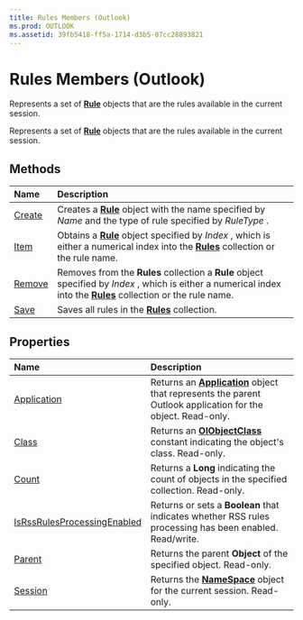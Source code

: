 ```yaml
---
title: Rules Members (Outlook)
ms.prod: OUTLOOK
ms.assetid: 39fb5418-ff5a-1714-d3b5-07cc28893821
---
```



# Rules Members (Outlook)
Represents a set of  **[Rule](rule-object-outlook.md)** objects that are the rules available in the current session.

Represents a set of  **[Rule](rule-object-outlook.md)** objects that are the rules available in the current session.


## Methods



|**Name**|**Description**|
|:-----|:-----|
|[Create](rules-create-method-outlook.md)|Creates a  **[Rule](rule-object-outlook.md)** object with the name specified by _Name_ and the type of rule specified by _RuleType_ .|
|[Item](rules-item-method-outlook.md)|Obtains a  **[Rule](rule-object-outlook.md)** object specified by _Index_ , which is either a numerical index into the **[Rules](rules-object-outlook.md)** collection or the rule name.|
|[Remove](rules-remove-method-outlook.md)|Removes from the  **Rules** collection a **Rule** object specified by _Index_ , which is either a numerical index into the **[Rules](rules-object-outlook.md)** collection or the rule name.|
|[Save](rules-save-method-outlook.md)|Saves all rules in the  **[Rules](rules-object-outlook.md)** collection.|

## Properties



|**Name**|**Description**|
|:-----|:-----|
|[Application](rules-application-property-outlook.md)|Returns an  **[Application](application-object-outlook.md)** object that represents the parent Outlook application for the object. Read-only.|
|[Class](rules-class-property-outlook.md)|Returns an  **[OlObjectClass](olobjectclass-enumeration-outlook.md)** constant indicating the object's class. Read-only.|
|[Count](rules-count-property-outlook.md)|Returns a  **Long** indicating the count of objects in the specified collection. Read-only.|
|[IsRssRulesProcessingEnabled](rules-isrssrulesprocessingenabled-property-outlook.md)|Returns or sets a  **Boolean** that indicates whether RSS rules processing has been enabled. Read/write.|
|[Parent](rules-parent-property-outlook.md)|Returns the parent  **Object** of the specified object. Read-only.|
|[Session](rules-session-property-outlook.md)|Returns the  **[NameSpace](namespace-object-outlook.md)** object for the current session. Read-only.|

